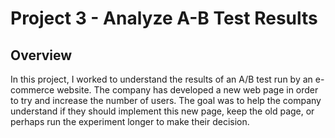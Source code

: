 # Project 3 - Analyze A-B Test Results

## Overview

In this project, I worked to understand the results of an A/B test run by an e-commerce website. The company has developed a new web page in order to try and increase the number of users. The goal was to help the company understand if they should implement this new page, keep the old page, or perhaps run the experiment longer to make their decision.

